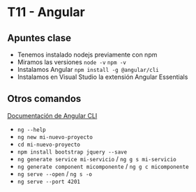 # T11 - Angular

## Apuntes clase
* Tenemos instalado nodejs previamente con npm
* Miramos las versiones `node -v` `npm -v`
* Instalamos Angular `npm install -g @angular/cli`
* Instalamos en Visual Studio la extensión Angular Essentials

## Otros comandos
[Documentación de Angular CLI](https://angular.io/cli/)
* `ng --help`
* `ng new mi-nuevo-proyecto`
* `cd mi-nuevo-proyecto` 
* `npm install bootstrap jquery --save`
* `ng generate service mi-servicio` / `ng g s mi-servicio`
* `ng generate component micomponente` / `ng g c micomponente`
* `ng serve --open` / `ng s -o`
* `ng serve --port 4201`